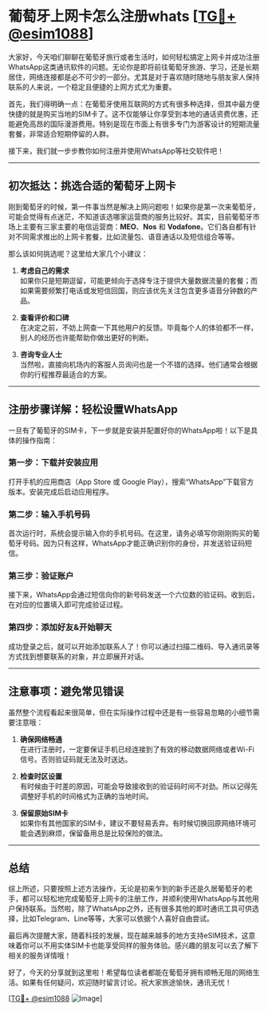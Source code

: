 # 葡萄牙上网卡怎么注册whats [[TG💪+ @esim1088](https://t.me/s/esim1088)]

大家好，今天咱们聊聊在葡萄牙旅行或者生活时，如何轻松搞定上网卡并成功注册WhatsApp这类通讯软件的问题。无论你是即将前往葡萄牙旅游、学习，还是长期居住，网络连接都是必不可少的一部分。尤其是对于喜欢随时随地与朋友家人保持联系的人来说，一个稳定且便捷的上网方式尤为重要。

首先，我们得明确一点：在葡萄牙使用互联网的方式有很多种选择，但其中最方便快捷的就是购买当地的SIM卡了。这不仅能够让你享受到本地的通话资费优惠，还能避免高昂的国际漫游费用。特别是现在市面上有很多专门为游客设计的短期流量套餐，非常适合短期停留的人群。

接下来，我们就一步步教你如何注册并使用WhatsApp等社交软件吧！

---

## 初次抵达：挑选合适的葡萄牙上网卡

刚到葡萄牙的时候，第一件事当然是解决上网问题啦！如果你是第一次来葡萄牙，可能会觉得有点迷茫，不知道该选哪家运营商的服务比较好。其实，目前葡萄牙市场上主要有三家主要的电信运营商：**MEO**、**Nos** 和 **Vodafone**。它们各自都有针对不同需求推出的上网卡套餐，比如流量包、语音通话以及短信组合等等。

那么该如何挑选呢？这里给大家几个小建议：

1. **考虑自己的需求**  
   如果你只是短期逗留，可能更倾向于选择专注于提供大量数据流量的套餐；而如果需要频繁打电话或发短信回国，则应该优先关注包含更多语音分钟数的产品。
   
2. **查看评价和口碑**  
   在决定之前，不妨上网查一下其他用户的反馈。毕竟每个人的体验都不一样，别人的经历也许能帮助你做出更好的判断。

3. **咨询专业人士**  
   当然啦，直接向机场内的客服人员询问也是一个不错的选择。他们通常会根据你的行程推荐最适合的方案。

---

## 注册步骤详解：轻松设置WhatsApp

一旦有了葡萄牙的SIM卡，下一步就是安装并配置好你的WhatsApp啦！以下是具体的操作指南：

### 第一步：下载并安装应用
打开手机的应用商店（App Store 或 Google Play），搜索“WhatsApp”下载官方版本。安装完成后启动应用程序。

### 第二步：输入手机号码
首次运行时，系统会提示输入你的手机号码。在这里，请务必填写你刚刚购买的葡萄牙号码。因为只有这样，WhatsApp才能正确识别你的身份，并发送验证码短信。

### 第三步：验证账户
接下来，WhatsApp会通过短信向你的新号码发送一个六位数的验证码。收到后，在对应的位置填入即可完成验证过程。

### 第四步：添加好友&开始聊天
成功登录之后，就可以开始添加联系人了！你可以通过扫描二维码、导入通讯录等方式找到想要联系的对象，并立即展开对话。

---

## 注意事项：避免常见错误

虽然整个流程看起来很简单，但在实际操作过程中还是有一些容易忽略的小细节需要注意哦：

1. **确保网络畅通**  
   在进行注册时，一定要保证手机已经连接到了有效的移动数据网络或者Wi-Fi信号。否则验证码就无法及时送达。

2. **检查时区设置**  
   有时候由于时差的原因，可能会导致接收到的验证码时间不对劲。所以记得先调整好手机的时间格式为正确的当地时间。

3. **保留原始SIM卡**  
   如果你有其他国家的SIM卡，建议不要轻易丢弃。有时候切换回原网络环境可能会遇到麻烦，保留备用总是比较保险的做法。

---

## 总结

综上所述，只要按照上述方法操作，无论是初来乍到的新手还是久居葡萄牙的老手，都可以轻松地完成葡萄牙上网卡的注册工作，并顺利使用WhatsApp与其他用户保持联系。当然啦，除了WhatsApp之外，还有很多其他的即时通讯工具可供选择，比如Telegram、Line等等，大家可以依据个人喜好自由尝试。

最后再次提醒大家，随着科技的发展，现在越来越多的地方支持eSIM技术，这意味着你可以不用实体SIM卡也能享受同样的服务体验。感兴趣的朋友可以去了解下相关的服务详情哦！

好了，今天的分享就到这里啦！希望每位读者都能在葡萄牙拥有顺畅无阻的网络生活。如果有任何疑问，欢迎随时留言讨论。祝大家旅途愉快，通讯无忧！

[[TG💪+ @esim1088](https://t.me/s/esim1088) ![Image](https://i.postimg.cc/4NQfJmqS/Snipaste-2025-05-13-00-14-12.png)]